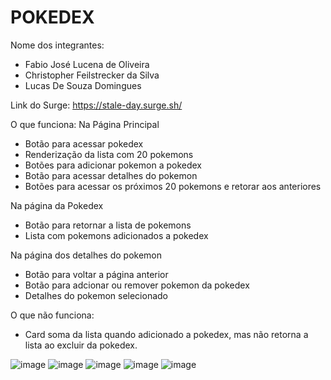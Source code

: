 # POKEDEX

Nome dos integrantes: 
- Fabio José Lucena de Oliveira 
- Christopher Feilstrecker da Silva
- Lucas De Souza Domingues

Link do Surge: https://stale-day.surge.sh/

O que funciona:
 Na Página Principal
- Botão para acessar pokedex
- Renderização da lista com 20 pokemons
- Botões para adicionar pokemon a pokedex 
- Botão para acessar detalhes do pokemon
- Botões para acessar os próximos 20 pokemons e retorar aos anteriores

 Na página da  Pokedex
- Botão para retornar a lista de pokemons
- Lista com pokemons adicionados a pokedex

 Na página dos detalhes do pokemon
- Botão para voltar a página anterior
- Botão para adcionar ou remover pokemon da pokedex
- Detalhes do pokemon selecionado

O que não funciona: 
- Card soma da lista quando adicionado a pokedex, mas não retorna a lista ao excluir da pokedex.

![image](https://user-images.githubusercontent.com/87909626/148696501-11306099-2843-49e3-adcb-02d7251ecff0.png)
![image](https://user-images.githubusercontent.com/87909626/148696518-27527cfb-199d-490b-9293-368975a37380.png)
![image](https://user-images.githubusercontent.com/87909626/148696524-412783e4-def9-4f13-b94e-b96b0c7306fa.png)
![image](https://user-images.githubusercontent.com/87909626/148696533-ca23af11-e227-47d8-980c-5fbae883e15d.png)
![image](https://user-images.githubusercontent.com/87909626/148696546-a3ab5971-4a7c-43ef-a798-32a74dda3394.png)
